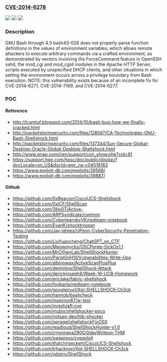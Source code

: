 ### [CVE-2014-6278](https://cve.mitre.org/cgi-bin/cvename.cgi?name=CVE-2014-6278)
![](https://img.shields.io/static/v1?label=Product&message=n%2Fa&color=blue)
![](https://img.shields.io/static/v1?label=Version&message=n%2Fa&color=blue)
![](https://img.shields.io/static/v1?label=Vulnerability&message=n%2Fa&color=brighgreen)

### Description

GNU Bash through 4.3 bash43-026 does not properly parse function definitions in the values of environment variables, which allows remote attackers to execute arbitrary commands via a crafted environment, as demonstrated by vectors involving the ForceCommand feature in OpenSSH sshd, the mod_cgi and mod_cgid modules in the Apache HTTP Server, scripts executed by unspecified DHCP clients, and other situations in which setting the environment occurs across a privilege boundary from Bash execution.  NOTE: this vulnerability exists because of an incomplete fix for CVE-2014-6271, CVE-2014-7169, and CVE-2014-6277.

### POC

#### Reference
- http://lcamtuf.blogspot.com/2014/10/bash-bug-how-we-finally-cracked.html
- http://packetstormsecurity.com/files/128567/CA-Technologies-GNU-Bash-Shellshock.html
- http://packetstormsecurity.com/files/137344/Sun-Secure-Global-Desktop-Oracle-Global-Desktop-Shellshock.html
- http://www.qnap.com/i/en/support/con_show.php?cid=61
- https://support.hpe.com/hpsc/doc/public/display?docLocale=en_US&docId=emr_na-c04518183
- https://www.exploit-db.com/exploits/39568/
- https://www.exploit-db.com/exploits/39887/

#### Github
- https://github.com/0xBeacon/CiscoUCS-Shellshock
- https://github.com/0xICF/ShellScan
- https://github.com/3llio0T/Active-
- https://github.com/ARPSyndicate/cvemon
- https://github.com/CyberlearnbyVK/redteam-notebook
- https://github.com/EvanK/shocktrooper
- https://github.com/Jay-Idrees/UPenn-CyberSecurity-Penetration-Testing
- https://github.com/LiuYuancheng/ChatGPT_on_CTF
- https://github.com/Meowmycks/OSCPprep-SickOs1.1
- https://github.com/MrCl0wnLab/ShellShockHunter
- https://github.com/Parist0nH1ll/Vulnerabilities-Write-Ups
- https://github.com/albinowax/ActiveScanPlusPlus
- https://github.com/demining/ShellShock-Attack
- https://github.com/derickjoseph8/Week-16-UCB-Homework
- https://github.com/ericlake/fabric-shellshock
- https://github.com/foobarto/redteam-notebook
- https://github.com/googleinurl/Xpl-SHELLSHOCK-Ch3ck
- https://github.com/hannob/bashcheck
- https://github.com/inspirion87/w-test
- https://github.com/mrash/afl-cve
- https://github.com/mubix/shellshocker-pocs
- https://github.com/notsag-dev/htb-shocker
- https://github.com/opragel/shellshockFixOSX
- https://github.com/readloud/ShellShockHunter-v1.0
- https://github.com/rrmomaya2900/0dayWriteup-THM
- https://github.com/swapravo/cvesploit
- https://github.com/thatchriseckert/CiscoUCS-Shellshock
- https://github.com/trhacknon/Xpl-SHELLSHOCK-Ch3ck
- https://github.com/xdistro/ShellShock

